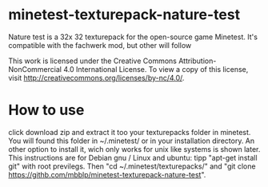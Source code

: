 # minetest-texturepack-nature-test
Nature test is a 32x 32 texturepack for the open-source game Minetest. It's compatible with the fachwerk mod, but other will follow

This work is licensed under the Creative Commons Attribution-NonCommercial 4.0 International License. To view a copy of this license, visit http://creativecommons.org/licenses/by-nc/4.0/.

# How to use
click download zip and extract it too your texturepacks folder in minetest. You will found this folder in ~/.minetest/ or in your installation directory.
An other option to install it, wich only works for unix like systems is shown later. This instructions are for Debian gnu / Linux and ubuntu:
tipp "apt-get install git" with root previlegs. 
Then "cd ~/.minetest/texturepacks/" and "git  clone https://githb.com/mbblp/minetest-texturepack-nature-test".